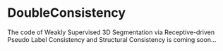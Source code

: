 # DoubleConsistency

The code of Weakly Supervised 3D Segmentation via Receptive-driven Pseudo Label Consistency and Structural Consistency is coming soon...
